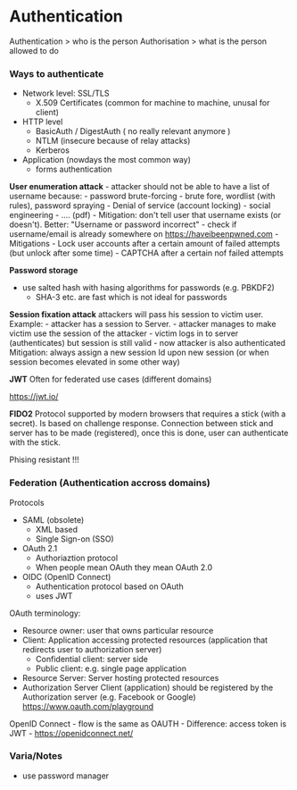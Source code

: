 # Authentication

Authentication > who is the person
Authorisation > what is the person allowed to do


### Ways to authenticate

- Network level: SSL/TLS
    - X.509 Certificates  (common for machine to machine, unusal for client)
- HTTP level
    - BasicAuth / DigestAuth   ( no really relevant anymore )
    - NTLM (insecure because of relay attacks) 
    - Kerberos 
- Application (nowdays the most common way)
    - forms authentication


**User enumeration attack**
    - attacker should not be able to have a list of username because: 
        - password brute-forcing
            - brute fore, wordlist (with rules), password spraying
        - Denial of service (account locking)
        - social engineering
        - .... (pdf)
    - Mitigation: don't tell user that username exists (or doesn't). Better: "Username or password incorrect"
    - check if username/email is already somewhere on https://haveibeenpwned.com
    - Mitigations
        - Lock user accounts after a certain amount of failed attempts (but unlock after some time)
        - CAPTCHA after a certain nof failed attempts

**Password storage**
- use salted hash with hasing algorithms for passwords (e.g. PBKDF2)
    - SHA-3 etc. are fast which is not ideal for passwords


**Session fixation attack**
attackers will pass his session to victim user. 
Example: 
    - attacker has a session to Server. 
    - attacker manages to make victim use the session of the attacker
    - victim logs in to server (authenticates) but session is still valid
        - now attacker is also authenticated
Mitigation: always assign a new session Id upon new session (or when session becomes elevated in some other way)

**JWT**
Often for federated use cases (different domains)

https://jwt.io/ 



**FIDO2**
Protocol supported by modern browsers that requires a stick (with a secret). 
Is based on challenge response. Connection between stick and server has to be made (registered), once this is done, user can authenticate with the stick.

Phising resistant !!!



### Federation (Authentication accross domains)
Protocols
- SAML  (obsolete)
    - XML based
    - Single Sign-on (SSO)
- OAuth 2.1
    - Authoriaztion protocol
    - When people mean OAuth they mean OAuth 2.0  
- OIDC (OpenID Connect)
    - Authentication protocol based on OAuth
    - uses JWT



OAuth terminology: 
- Resource owner: user that owns particular resource
- Client: Application accessing protected resources  (application that redirects user to authorization server)
    - Confidential client: server side 
    - Public client: e.g. single page application 
- Resource Server: Server hosting protected resources
- Authorization Server
Client (application) should be registered by the Authorization server (e.g. Facebook or Google)
https://www.oauth.com/playground



OpenID Connect
    - flow is the same as OAUTH
    - Difference: access token is JWT 
    - https://openidconnect.net/ 



### Varia/Notes


- use password manager
